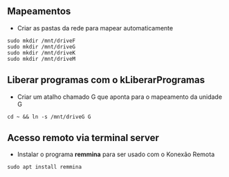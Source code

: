 ## Mapeamentos ##

- Criar as pastas da rede para mapear automaticamente

```
sudo mkdir /mnt/driveF
sudo mkdir /mnt/driveG
sudo mkdir /mnt/driveK
sudo mkdir /mnt/driveM
```

## Liberar programas com o kLiberarProgramas ##

- Criar um atalho chamado G que aponta para o mapeamento da unidade G

```
cd ~ && ln -s /mnt/driveG G
```

## Acesso remoto via terminal server ###

- Instalar o programa **remmina** para ser usado com o Konexão Remota

```
sudo apt install remmina
```
